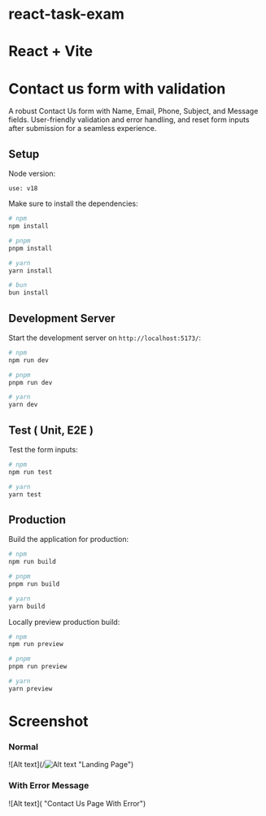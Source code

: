 # react-task-exam
# React + Vite

# Contact us form with validation

A robust Contact Us form with Name, Email, Phone, Subject, and Message fields. User-friendly validation and error handling, and reset form inputs after submission for a seamless experience.

## Setup

Node version:

```
use: v18
```

Make sure to install the dependencies:

```bash
# npm
npm install

# pnpm
pnpm install

# yarn
yarn install

# bun
bun install
```

## Development Server

Start the development server on `http://localhost:5173/`:

```bash
# npm
npm run dev

# pnpm
pnpm run dev

# yarn
yarn dev
```

## Test ( Unit, E2E )

Test the form inputs:

```bash
# npm
npm run test

# yarn
yarn test

```

## Production

Build the application for production:

```bash
# npm
npm run build

# pnpm
pnpm run build

# yarn
yarn build
```

Locally preview production build:

```bash
# npm
npm run preview

# pnpm
pnpm run preview

# yarn
yarn preview
```

# Screenshot

### Normal

![Alt text](/![Alt text]([image.png](https://ibb.co/yYBX455)) "Landing Page")

### With Error Message

![Alt text]( "Contact Us Page With Error")
